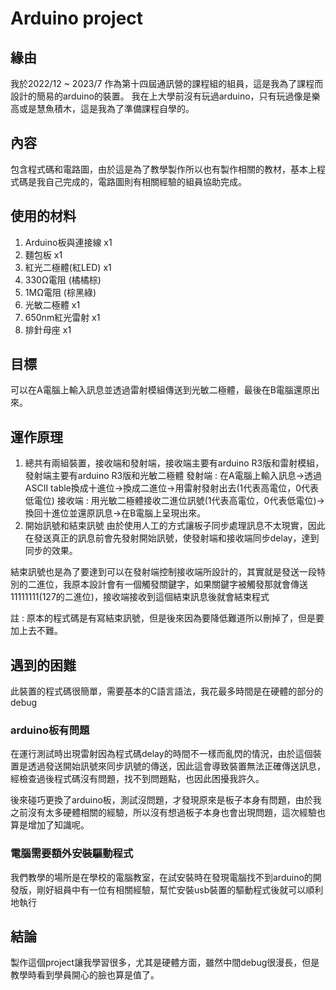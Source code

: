 Arduino project
===
## 緣由
我於2022/12 ~ 2023/7 作為第十四屆通訊營的課程組的組員，這是我為了課程而設計的簡易的arduino的裝置。
我在上大學前沒有玩過arduino，只有玩過像是樂高或是慧魚積木，這是我為了準備課程自學的。
## 內容
包含程式碼和電路圖，由於這是為了教學製作所以也有製作相關的教材，基本上程式碼是我自己完成的，電路圖則有相關經驗的組員協助完成。
## 使用的材料
1. Arduino板與連接線 x1
2. 麵包板 x1
3. 紅光二極體(紅LED) x1
4. 330Ω電阻 (橘橘棕)
5. 1MΩ電阻 (棕黑綠)
6. 光敏二極體 x1
7. 650nm紅光雷射 x1
8. 排針母座 x1
## 目標
可以在A電腦上輸入訊息並透過雷射模組傳送到光敏二極體，最後在B電腦還原出來。
## 運作原理
1. 總共有兩組裝置，接收端和發射端，接收端主要有arduino R3版和雷射模組，發射端主要有arduino R3版和光敏二極體
發射端 : 在A電腦上輸入訊息->透過ASCII table換成十進位->換成二進位->用雷射發射出去(1代表高電位，0代表低電位)
接收端 : 用光敏二極體接收二進位訊號(1代表高電位，0代表低電位)->換回十進位並還原訊息->在B電腦上呈現出來。
2. 開始訊號和結束訊號
由於使用人工的方式讓板子同步處理訊息不太現實，因此在發送真正的訊息前會先發射開始訊號，使發射端和接收端同步delay，達到同步的效果。

結束訊號也是為了要達到可以在發射端控制接收端所設計的，其實就是發送一段特別的二進位，我原本設計會有一個觸發關鍵字，如果關鍵字被觸發那就會傳送11111111(127的二進位)，接收端接收到這個結束訊息後就會結束程式

註 : 原本的程式碼是有寫結束訊號，但是後來因為要降低難道所以刪掉了，但是要加上去不難。
## 遇到的困難
此裝置的程式碼很簡單，需要基本的C語言語法，我花最多時間是在硬體的部分的debug
### arduino板有問題
在運行測試時出現雷射因為程式碼delay的時間不一樣而亂閃的情況，由於這個裝置是透過發送開始訊號來同步訊號的傳送，因此這會導致裝置無法正確傳送訊息，經檢查過後程式碼沒有問題，找不到問題點，也因此困擾我許久。

後來碰巧更換了arduino板，測試沒問題，才發現原來是板子本身有問題，由於我之前沒有太多硬體相關的經驗，所以沒有想過板子本身也會出現問題，這次經驗也算是增加了知識呢。
### 電腦需要額外安裝驅動程式
我們教學的場所是在學校的電腦教室，在試安裝時在發現電腦找不到arduino的開發版，剛好組員中有一位有相關經驗，幫忙安裝usb裝置的驅動程式後就可以順利地執行
## 結論
製作這個project讓我學習很多，尤其是硬體方面，雖然中間debug很漫長，但是教學時看到學員開心的臉也算是值了。
